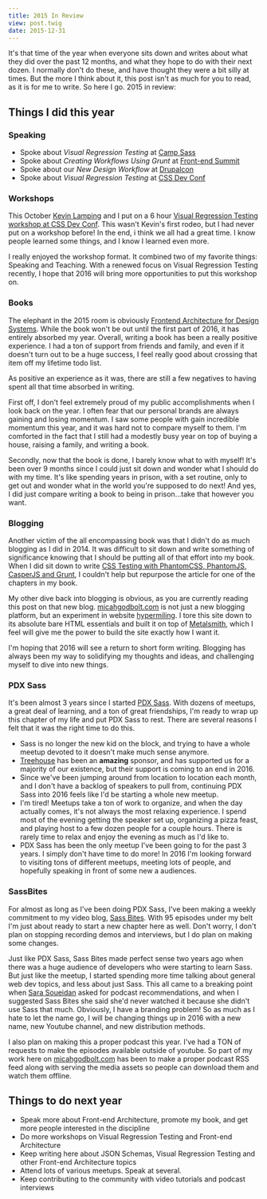 ```yaml
---
title: 2015 In Review
view: post.twig
date: 2015-12-31
---
```


It's that time of the year when everyone sits down and writes about what they did over the past 12 months, and what they hope to do with their next dozen. I normally don't do these, and have thought they were a bit silly at times. But the more I think about it, this post isn't as much for you to read, as it is for me to write. So here I go. 2015 in review:

## Things I did this year

### Speaking

- Spoke about _Visual Regression Testing_ at [Camp Sass](http://campsass.com/2015/)
- Spoke about _Creating Workflows Using Grunt_ at [Front-end Summit](http://environmentsforhumans.com/2015/frontend-summit/)
- Spoke about our _New Design Workflow_ at [Drupalcon](https://events.drupal.org/losangeles2015/sessions/new-design-workflow)
- Spoke about _Visual Regression Testing_ at [CSS Dev Conf](http://cssdevconf2015.sched.org/event/3oUv/visual-regression-testing-regtest)

### Workshops

This October [Kevin Lamping](https://twitter.com/klamping) and I put on a 6 hour [Visual Regression Testing workshop at CSS Dev Conf](http://cssdevconf2015.sched.org/event/3qL1/up-and-running-with-visual-regression-testing-workshop). This wasn't Kevin's first rodeo, but I had never put on a workshop before! In the end, i think we all had a great time. I know people learned some things, and I know I learned even more.

I really enjoyed the workshop format. It combined two of my favorite things: Speaking and Teaching. With a renewed focus on Visual Regression Testing recently, I hope that 2016 will bring more opportunities to put this workshop on.

### Books

The elephant in the 2015 room is obviously [Frontend Architecture for Design Systems](http://www.amazon.com/Frontend-Architecture-Design-Systems-Sustainable/dp/1491926783). While the book won't be out until the first part of 2016, it has entirely absorbed my year. Overall, writing a book has been a really positive experience. I had a ton of support from friends and family, and even if it doesn't turn out to be a huge success, I feel really good about crossing that item off my lifetime todo list.

As positive an experience as it was, there are still a few negatives to having spent all that time absorbed in writing.

First off, I don't feel extremely proud of my public accomplishments when I look back on the year. I often fear that our personal brands are always gaining and losing momentum. I saw some people with gain incredible momentum this year, and it was hard not to compare myself to them. I'm comforted in the fact that I still had a modestly busy year on top of buying a house, raising a family, and writing a book.

Secondly, now that the book is done, I barely know what to with myself! It's been over 9 months since I could just sit down and wonder what I should do with my time. It's like spending years in prison, with a set routine, only to get out and wonder what in the world you're supposed to do next! And yes, I did just compare writing a book to being in prison...take that however you want.

### Blogging

Another victim of the all encompassing book was that I didn't do as much blogging as I did in 2014. It was difficult to sit down and write something of significance knowing that I should be putting all of that effort into my book. When I did sit down to write [CSS Testing with PhantomCSS, PhantomJS, CasperJS and Grunt](https://www.phase2technology.com/blog/css-testing-with-phantomcss-phantomjs-casperjs-and-grunt/), I couldn't help but repurpose the article for one of the chapters in my book.

My other dive back into blogging is obvious, as you are currently reading this post on that new blog. [micahgodbolt.com](https://micahgodbolt.com) is not just a new blogging platform, but an experiment in website [hypermiling](http://www.wikihow.com/Hypermile). I tore this site down to its absolute bare HTML essentials and built it on top of [Metalsmith](http://www.metalsmith.io/), which I feel will give me the power to build the site exactly how I want it.

I'm hoping that 2016 will see a return to short form writing. Blogging has always been my way to solidifying my thoughts and ideas, and challenging myself to dive into new things.

### PDX Sass

It's been almost 3 years since I started [PDX Sass](https://twitter.com/pdxsass). With dozens of meetups, a great deal of learning, and a ton of great friendships, I'm ready to wrap up this chapter of my life and put PDX Sass to rest. There are several reasons I felt that it was the right time to do this.

- Sass is no longer the new kid on the block, and trying to have a whole meetup devoted to it doesn't make much sense anymore.
- [Treehouse](https://teamtreehouse.com/) has been an __amazing__ sponsor, and has supported us for a majority of our existence, but their support is coming to an end in 2016.
- Since we've been jumping around from location to location each month, and I don't have a backlog of speakers to pull from, continuing PDX Sass into 2016 feels like I'd be starting a whole new meetup.
- I'm tired! Meetups take a ton of work to organize, and when the day actually comes, it's not always the most relaxing experience. I spend most of the evening getting the speaker set up, organizing a pizza feast, and playing host to a few dozen people for a couple hours. There is rarely time to relax and enjoy the evening as much as I'd like to.
- PDX Sass has been the only meetup I've been going to for the past 3 years. I simply don't have time to do more! In 2016 I'm looking forward to visiting tons of different meetups, meeting lots of people, and hopefully speaking in front of some new a audiences.

### SassBites

For almost as long as I've been doing PDX Sass, I've been making a weekly commitment to my video blog, [Sass Bites](https://www.youtube.com/user/sassbites). With 95 episodes under my belt I'm just about ready to start a new chapter here as well. Don't worry, I don't plan on stopping recording demos and interviews, but I do plan on making some changes.

Just like PDX Sass, Sass Bites made perfect sense two years ago when there was a huge audience of developers who were starting to learn Sass. But just like the meetup, I started spending more time talking about general web dev topics, and less about just Sass. This all came to a breaking point when [Sara Soueidan](https://twitter.com/SaraSoueidan) asked for podcast recommendations, and when I suggested Sass Bites she said she'd never watched it because she didn't use Sass that much. Obviously, I have a branding problem! So as much as I hate to let the name go, I will be changing things up in 2016 with a new name, new Youtube channel, and new distribution methods.

I also plan on making this a proper podcast this year. I've had a TON of requests to make the episodes available outside of youtube. So part of my work here on [micahgodbolt.com](https://micahgodbolt.com) has been to make a proper podcast RSS feed along with serving the media assets so people can download them and watch them offline.

## Things to do next year

- Speak more about Front-end Architecture, promote my book, and get more people interested in the discipline
- Do more workshops on Visual Regression Testing and Front-end Architecture
- Keep writing here about JSON Schemas, Visual Regression Testing and other Front-end Architecture topics
- Attend lots of various meetups. Speak at several.
- Keep contributing to the community with video tutorials and podcast interviews
